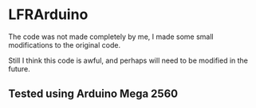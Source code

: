# LFRArduino
The code was not made completely by me, I made some small modifications to the original code.

Still I think this code is awful, and perhaps will need to be modified in the future.

## Tested using Arduino Mega 2560
